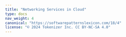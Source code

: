 ```yaml
---
title: "Networking Services in Cloud"
type: docs
nav_weight: 4
canonical: "https://softwarepatternslexicon.com/18/4"
license: "© 2024 Tokenizer Inc. CC BY-NC-SA 4.0"
---
```

